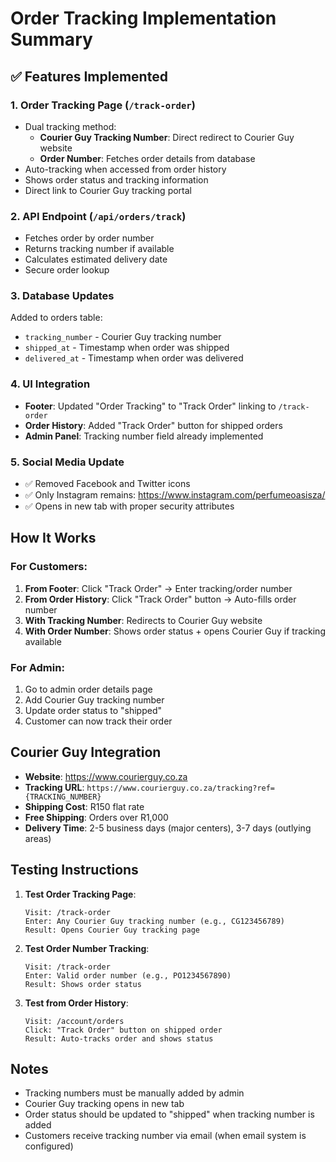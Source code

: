 # Order Tracking Implementation Summary

## ✅ Features Implemented

### 1. **Order Tracking Page** (`/track-order`)
- Dual tracking method:
  - **Courier Guy Tracking Number**: Direct redirect to Courier Guy website
  - **Order Number**: Fetches order details from database
- Auto-tracking when accessed from order history
- Shows order status and tracking information
- Direct link to Courier Guy tracking portal

### 2. **API Endpoint** (`/api/orders/track`)
- Fetches order by order number
- Returns tracking number if available
- Calculates estimated delivery date
- Secure order lookup

### 3. **Database Updates**
Added to orders table:
- `tracking_number` - Courier Guy tracking number
- `shipped_at` - Timestamp when order was shipped
- `delivered_at` - Timestamp when order was delivered

### 4. **UI Integration**
- **Footer**: Updated "Order Tracking" to "Track Order" linking to `/track-order`
- **Order History**: Added "Track Order" button for shipped orders
- **Admin Panel**: Tracking number field already implemented

### 5. **Social Media Update**
- ✅ Removed Facebook and Twitter icons
- ✅ Only Instagram remains: https://www.instagram.com/perfumeoasisza/
- ✅ Opens in new tab with proper security attributes

## How It Works

### For Customers:
1. **From Footer**: Click "Track Order" → Enter tracking/order number
2. **From Order History**: Click "Track Order" button → Auto-fills order number
3. **With Tracking Number**: Redirects to Courier Guy website
4. **With Order Number**: Shows order status + opens Courier Guy if tracking available

### For Admin:
1. Go to admin order details page
2. Add Courier Guy tracking number
3. Update order status to "shipped"
4. Customer can now track their order

## Courier Guy Integration
- **Website**: https://www.courierguy.co.za
- **Tracking URL**: `https://www.courierguy.co.za/tracking?ref={TRACKING_NUMBER}`
- **Shipping Cost**: R150 flat rate
- **Free Shipping**: Orders over R1,000
- **Delivery Time**: 2-5 business days (major centers), 3-7 days (outlying areas)

## Testing Instructions

1. **Test Order Tracking Page**:
   ```
   Visit: /track-order
   Enter: Any Courier Guy tracking number (e.g., CG123456789)
   Result: Opens Courier Guy tracking page
   ```

2. **Test Order Number Tracking**:
   ```
   Visit: /track-order
   Enter: Valid order number (e.g., PO1234567890)
   Result: Shows order status
   ```

3. **Test from Order History**:
   ```
   Visit: /account/orders
   Click: "Track Order" button on shipped order
   Result: Auto-tracks order and shows status
   ```

## Notes
- Tracking numbers must be manually added by admin
- Courier Guy tracking opens in new tab
- Order status should be updated to "shipped" when tracking number is added
- Customers receive tracking number via email (when email system is configured)